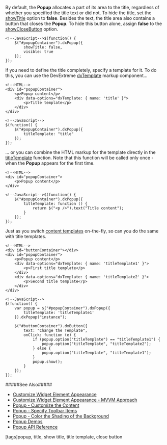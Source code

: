 By default, the **Popup** allocates a part of its area to the title, regardless of whether you specified the title text or did not. To hide the title, set the [showTitle](/api-reference/10%20UI%20Widgets/dxPopup/1%20Configuration/showTitle.md '/Documentation/ApiReference/UI_Widgets/dxPopup/Configuration/#showTitle') option to **false**. Besides the text, the title area also contains a button that closes the **Popup**. To hide this button alone, assign **false** to the [showCloseButton](/api-reference/10%20UI%20Widgets/dxPopup/1%20Configuration/showCloseButton.md '/Documentation/ApiReference/UI_Widgets/dxPopup/Configuration/#showCloseButton') option. 

    <!--JavaScript-->$(function() {
        $("#popupContainer").dxPopup({
            showTitle: false,
            visible: true
        });
    });

If you need to define the title completely, specify a template for it. To do this, you can use the DevExtreme [dxTemplate](/api-reference/10%20UI%20Widgets/Markup%20Components/dxTemplate '/Documentation/ApiReference/UI_Widgets/Markup_Components/dxTemplate/') markup component...

    <!--HTML-->
    <div id="popupContainer">
        <p>Popup content</p>
        <div data-options="dxTemplate: { name: 'title' }">
            <p>Title template</p>
        </div>
    </div>

    <!--JavaScript-->
    $(function() {
        $("#popupContainer").dxPopup({
            titleTemplate: "title"
        });
    });

... or you can combine the HTML markup for the template directly in the [titleTemplate](/api-reference/10%20UI%20Widgets/dxPopup/1%20Configuration/titleTemplate.md '/Documentation/ApiReference/UI_Widgets/dxPopup/Configuration/#titleTemplate') function. Note that this function will be called only once - when the **Popup** appears for the first time.

    <!--HTML-->
    <div id="popupContainer">
        <p>Popup content</p>
    </div>

    <!--JavaScript-->$(function() {
        $("#popupContainer").dxPopup({
            titleTemplate: function () {
                return $("<p />").text("Title content");
            }
        });
    });

Just as you switch [content templates](/concepts/05%20Widgets/Popup/05%20Customize%20the%20Appearance/05%20Customize%20the%20Content.md '/Documentation/Guide/Widgets/Popup/Customize_the_Appearance/Customize_the_Content/') on-the-fly, so can you do the same with title templates.

    <!--HTML-->
    <div id="buttonContainer"></div>
    <div id="popupContainer">
        <p>Popup content</p>
        <div data-options="dxTemplate: { name: 'titleTemplate1' }">
            <p>First title template</p>
        </div>
        <div data-options="dxTemplate: { name: 'titleTemplate2' }">
            <p>Second title template</p>
        </div>
    </div>

    <!--JavaScript-->
    $(function() {
        var popup = $("#popupContainer").dxPopup({
            titleTemplate: 'titleTemplate1'
        }).dxPopup("instance");

        $("#buttonContainer").dxButton({
            text: "Change the Template", 
            onClick: function (e) {
                if (popup.option("titleTemplate") == "titleTemplate1") {
                    popup.option("titleTemplate", "titleTemplate2");
                } else {
                    popup.option("titleTemplate", "titleTemplate1");
                }
                popup.show();
            } 
        });
    });

#####See Also#####
- [Customize Widget Element Appearance](/Documentation/Guide/Widgets/Common/UI_Widgets/Customize_Widget_Element_Appearance/#Customize_Widget_Element_Appearance/)
- [Customize Widget Element Appearance - MVVM Approach](/concepts/05%20Widgets/zz%20Common/05%20UI%20Widgets/35%20Customize%20Widget%20Element%20Appearance%20-%20MVVM%20Approach '/Documentation/Guide/Widgets/Common/UI_Widgets/Customize_Widget_Element_Appearance_-_MVVM_Approach/')
- [Popup - Customize the Content](/concepts/05%20Widgets/Popup/05%20Customize%20the%20Appearance/05%20Customize%20the%20Content.md '/Documentation/Guide/Widgets/Popup/Customize_the_Appearance/Customize_the_Content/')
- [Popup - Specify Toolbar Items](/concepts/05%20Widgets/Popup/05%20Customize%20the%20Appearance/20%20Specify%20Toolbar%20Items.md '/Documentation/Guide/Widgets/Popup/Customize_the_Appearance/Specify_Toolbar_Items/')
- [Popup - Color the Shading of the Background](/concepts/05%20Widgets/Popup/05%20Customize%20the%20Appearance/30%20Color%20the%20Shading%20of%20the%20Background.md '/Documentation/Guide/Widgets/Popup/Customize_the_Appearance/Color_the_Shading_of_the_Background/')
- [Popup Demos](https://js.devexpress.com/Demos/WidgetsGallery/#demo/dialogs_and_notifications-popup-overview)
- [Popup API Reference](/api-reference/10%20UI%20Widgets/dxPopup '/Documentation/ApiReference/UI_Widgets/dxPopup/')

[tags]popup, title, show title, title template, close button